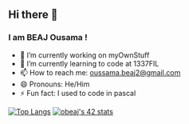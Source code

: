 ## Hi there 👋
### I am BEAJ Ousama !

- 🔭 I’m currently working on myOwnStuff
- 🌱 I’m currently learning to code at 1337FIL
- 📫 How to reach me: oussama.beaj2@gmail.com
- 😄 Pronouns: He/Him
- ⚡ Fun fact: I used to code in pascal

[![Top Langs](https://github-readme-stats.vercel.app/api/top-langs/?username=BEAJousama&layout=compact)](https://github.com/anuraghazra/github-readme-stats)
[![obeaj's 42 stats](https://badge.mediaplus.ma/binary/obeaj)](https://github.com/oakoudad/badge42)
